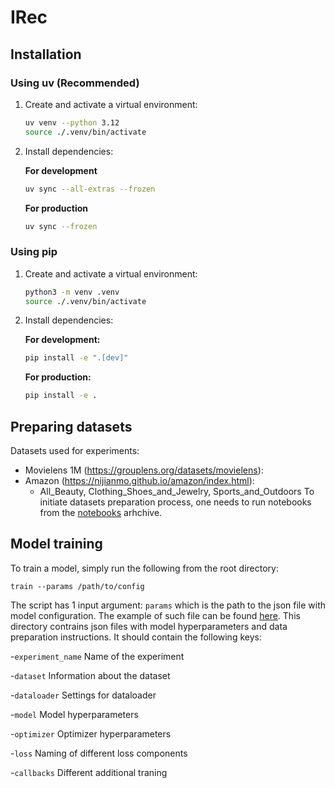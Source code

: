 # IRec

## Installation

### Using uv (Recommended)

1. Create and activate a virtual environment:
   ```bash
   uv venv --python 3.12
   source ./.venv/bin/activate
   ```

2. Install dependencies:

   **For development**
   ```bash
   uv sync --all-extras --frozen
   ```

   **For production**
   ```bash
   uv sync --frozen
   ```

### Using pip

1. Create and activate a virtual environment:
   ```bash
   python3 -m venv .venv
   source ./.venv/bin/activate
   ```

2. Install dependencies:

   **For development:**
   ```bash
   pip install -e ".[dev]"
   ```

   **For production:**
   ```bash
   pip install -e .
   ```

## Preparing datasets
Datasets used for experiments:
- Movielens 1M (https://grouplens.org/datasets/movielens):
- Amazon (https://nijianmo.github.io/amazon/index.html):
  - All_Beauty, Clothing_Shoes_and_Jewelry, Sports_and_Outdoors
 To initiate datasets preparation process, one needs to run notebooks from the [notebooks](./notebooks) arhchive.

## Model training
To train a model, simply run the following from the root directory:
```shell
train --params /path/to/config
```

The script has 1 input argument: `params` which is the path to the json file with model configuration. The example of such file can be found [here](./configs). This directory contrains json files with model hyperparameters and data preparation instructions. It should contain the following keys:

-`experiment_name` Name of the experiment

-`dataset` Information about the dataset

-`dataloader` Settings for dataloader

-`model` Model hyperparameters

-`optimizer` Optimizer hyperparameters

-`loss` Naming of different loss components

-`callbacks` Different additional traning 

